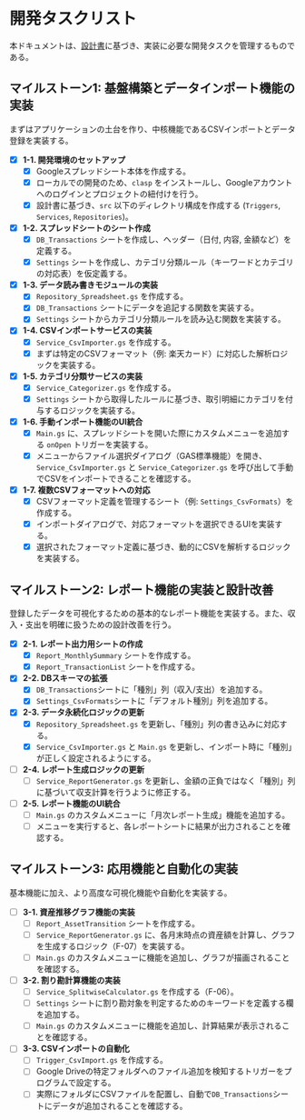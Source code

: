 # **開発タスクリスト**

本ドキュメントは、[設計書](./design.md)に基づき、実装に必要な開発タスクを管理するものである。

## **マイルストーン1: 基盤構築とデータインポート機能の実装**

まずはアプリケーションの土台を作り、中核機能であるCSVインポートとデータ登録を実装する。

-   [x] **1-1. 開発環境のセットアップ**
    -   [x] Googleスプレッドシート本体を作成する。
    -   [x] ローカルでの開発のため、`clasp` をインストールし、Googleアカウントへのログインとプロジェクトの紐付けを行う。
    -   [x] 設計書に基づき、`src` 以下のディレクトリ構成を作成する (`Triggers`, `Services`, `Repositories`)。
-   [x] **1-2. スプレッドシートのシート作成**
    -   [x] `DB_Transactions` シートを作成し、ヘッダー（日付, 内容, 金額など）を定義する。
    -   [x] `Settings` シートを作成し、カテゴリ分類ルール（キーワードとカテゴリの対応表）を仮定義する。
-   [x] **1-3. データ読み書きモジュールの実装**
    -   [x] `Repository_Spreadsheet.gs` を作成する。
    -   [x] `DB_Transactions` シートにデータを追記する関数を実装する。
    -   [x] `Settings` シートからカテゴリ分類ルールを読み込む関数を実装する。
-   [x] **1-4. CSVインポートサービスの実装**
    -   [x] `Service_CsvImporter.gs` を作成する。
    -   [x] まずは特定のCSVフォーマット（例: 楽天カード）に対応した解析ロジックを実装する。
-   [x] **1-5. カテゴリ分類サービスの実装**
    -   [x] `Service_Categorizer.gs` を作成する。
    -   [x] `Settings` シートから取得したルールに基づき、取引明細にカテゴリを付与するロジックを実装する。
-   [x] **1-6. 手動インポート機能のUI統合**
    -   [x] `Main.gs` に、スプレッドシートを開いた際にカスタムメニューを追加する `onOpen` トリガーを実装する。
    -   [x] メニューからファイル選択ダイアログ（GAS標準機能）を開き、`Service_CsvImporter.gs` と `Service_Categorizer.gs` を呼び出して手動でCSVをインポートできることを確認する。

-   [x] **1-7. 複数CSVフォーマットへの対応**
    -   [x] CSVフォーマット定義を管理するシート（例: `Settings_CsvFormats`）を作成する。
    -   [x] インポートダイアログで、対応フォーマットを選択できるUIを実装する。
    -   [x] 選択されたフォーマット定義に基づき、動的にCSVを解析するロジックを実装する。

## **マイルストーン2: レポート機能の実装と設計改善**

登録したデータを可視化するための基本的なレポート機能を実装する。また、収入・支出を明確に扱うための設計改善を行う。

-   [x] **2-1. レポート出力用シートの作成**
    -   [x] `Report_MonthlySummary` シートを作成する。
    -   [x] `Report_TransactionList` シートを作成する。
-   [x] **2-2. DBスキーマの拡張**
    -   [x] `DB_Transactions`シートに「種別」列（収入/支出）を追加する。
    -   [x] `Settings_CsvFormats`シートに「デフォルト種別」列を追加する。
-   [x] **2-3. データ永続化ロジックの更新**
    -   [x] `Repository_Spreadsheet.gs` を更新し、「種別」列の書き込みに対応する。
    -   [x] `Service_CsvImporter.gs` と `Main.gs` を更新し、インポート時に「種別」が正しく設定されるようにする。
-   [ ] **2-4. レポート生成ロジックの更新**
    -   [ ] `Service_ReportGenerator.gs` を更新し、金額の正負ではなく「種別」列に基づいて収支計算を行うように修正する。
-   [ ] **2-5. レポート機能のUI統合**
    -   [ ] `Main.gs` のカスタムメニューに「月次レポート生成」機能を追加する。
    -   [ ] メニューを実行すると、各レポートシートに結果が出力されることを確認する。

## **マイルストーン3: 応用機能と自動化の実装**

基本機能に加え、より高度な可視化機能や自動化を実装する。

-   [ ] **3-1. 資産推移グラフ機能の実装**
    -   [ ] `Report_AssetTransition` シートを作成する。
    -   [ ] `Service_ReportGenerator.gs` に、各月末時点の資産額を計算し、グラフを生成するロジック（F-07）を実装する。
    -   [ ] `Main.gs` のカスタムメニューに機能を追加し、グラフが描画されることを確認する。
-   [ ] **3-2. 割り勘計算機能の実装**
    -   [ ] `Service_SplitwiseCalculator.gs` を作成する（F-06）。
    -   [ ] `Settings` シートに割り勘対象を判定するためのキーワードを定義する欄を追加する。
    -   [ ] `Main.gs` のカスタムメニューに機能を追加し、計算結果が表示されることを確認する。
-   [ ] **3-3. CSVインポートの自動化**
    -   [ ] `Trigger_CsvImport.gs` を作成する。
    -   [ ] Google Driveの特定フォルダへのファイル追加を検知するトリガーをプログラムで設定する。
    -   [ ] 実際にフォルダにCSVファイルを配置し、自動で`DB_Transactions`シートにデータが追加されることを確認する。
